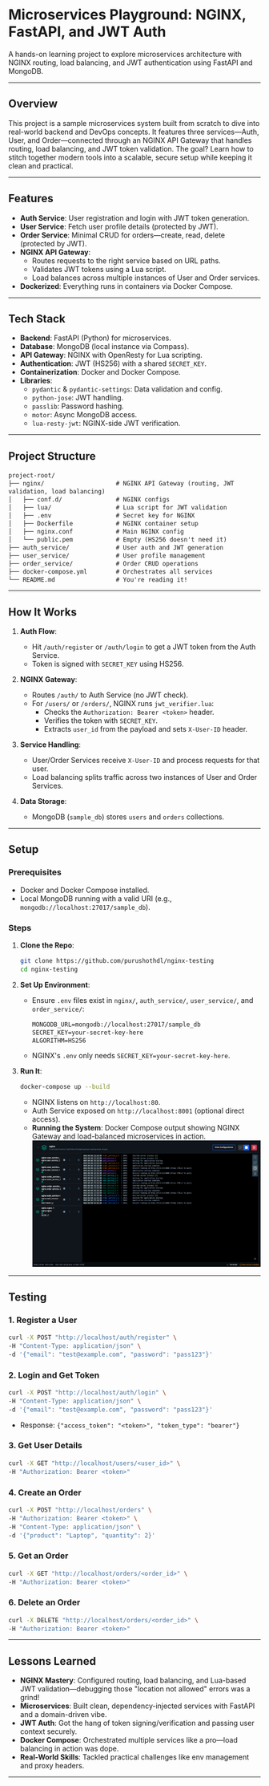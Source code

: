 # Microservices Playground: NGINX, FastAPI, and JWT Auth

A hands-on learning project to explore microservices architecture with NGINX routing, load balancing, and JWT authentication using FastAPI and MongoDB.

---

## Overview

This project is a sample microservices system built from scratch to dive into real-world backend and DevOps concepts. It features three services—Auth, User, and Order—connected through an NGINX API Gateway that handles routing, load balancing, and JWT token validation. The goal? Learn how to stitch together modern tools into a scalable, secure setup while keeping it clean and practical.

---

## Features

- **Auth Service**: User registration and login with JWT token generation.
- **User Service**: Fetch user profile details (protected by JWT).
- **Order Service**: Minimal CRUD for orders—create, read, delete (protected by JWT).
- **NGINX API Gateway**:
  - Routes requests to the right service based on URL paths.
  - Validates JWT tokens using a Lua script.
  - Load balances across multiple instances of User and Order services.
- **Dockerized**: Everything runs in containers via Docker Compose.

---

## Tech Stack

- **Backend**: FastAPI (Python) for microservices.
- **Database**: MongoDB (local instance via Compass).
- **API Gateway**: NGINX with OpenResty for Lua scripting.
- **Authentication**: JWT (HS256) with a shared `SECRET_KEY`.
- **Containerization**: Docker and Docker Compose.
- **Libraries**:
  - `pydantic` & `pydantic-settings`: Data validation and config.
  - `python-jose`: JWT handling.
  - `passlib`: Password hashing.
  - `motor`: Async MongoDB access.
  - `lua-resty-jwt`: NGINX-side JWT verification.

---

## Project Structure

```
project-root/
├── nginx/                    # NGINX API Gateway (routing, JWT validation, load balancing)
│   ├── conf.d/               # NGINX configs
│   ├── lua/                  # Lua script for JWT validation
│   ├── .env                  # Secret key for NGINX
│   ├── Dockerfile            # NGINX container setup
│   ├── nginx.conf            # Main NGINX config
│   └── public.pem            # Empty (HS256 doesn't need it)
├── auth_service/             # User auth and JWT generation
├── user_service/             # User profile management
├── order_service/            # Order CRUD operations
├── docker-compose.yml        # Orchestrates all services
└── README.md                 # You're reading it!
```

---

## How It Works

1. **Auth Flow**:
   - Hit `/auth/register` or `/auth/login` to get a JWT token from the Auth Service.
   - Token is signed with `SECRET_KEY` using HS256.

2. **NGINX Gateway**:
   - Routes `/auth/` to Auth Service (no JWT check).
   - For `/users/` or `/orders/`, NGINX runs `jwt_verifier.lua`:
     - Checks the `Authorization: Bearer <token>` header.
     - Verifies the token with `SECRET_KEY`.
     - Extracts `user_id` from the payload and sets `X-User-ID` header.

3. **Service Handling**:
   - User/Order Services receive `X-User-ID` and process requests for that user.
   - Load balancing splits traffic across two instances of User and Order Services.

4. **Data Storage**:
   - MongoDB (`sample_db`) stores `users` and `orders` collections.

---

## Setup

### Prerequisites
- Docker and Docker Compose installed.
- Local MongoDB running with a valid URI (e.g., `mongodb://localhost:27017/sample_db`).

### Steps
1. **Clone the Repo**:
   ```bash
   git clone https://github.com/purushothdl/nginx-testing
   cd nginx-testing
   ```

2. **Set Up Environment**:
   - Ensure `.env` files exist in `nginx/`, `auth_service/`, `user_service/`, and `order_service/`:
     ```
     MONGODB_URL=mongodb://localhost:27017/sample_db
     SECRET_KEY=your-secret-key-here
     ALGORITHM=HS256
     ```
   - NGINX's `.env` only needs `SECRET_KEY=your-secret-key-here`.

3. **Run It**:
   ```bash
   docker-compose up --build
   ```
   - NGINX listens on `http://localhost:80`.
   - Auth Service exposed on `http://localhost:8001` (optional direct access).
   - **Running the System**: Docker Compose output showing NGINX Gateway and load-balanced microservices in action.
     ![Docker Compose Output](output/docker-compose-output.png)

---

## Testing

### 1. Register a User
```bash
curl -X POST "http://localhost/auth/register" \
-H "Content-Type: application/json" \
-d '{"email": "test@example.com", "password": "pass123"}'
```

### 2. Login and Get Token
```bash
curl -X POST "http://localhost/auth/login" \
-H "Content-Type: application/json" \
-d '{"email": "test@example.com", "password": "pass123"}'
```
- Response: `{"access_token": "<token>", "token_type": "bearer"}`

### 3. Get User Details
```bash
curl -X GET "http://localhost/users/<user_id>" \
-H "Authorization: Bearer <token>"
```

### 4. Create an Order
```bash
curl -X POST "http://localhost/orders" \
-H "Authorization: Bearer <token>" \
-H "Content-Type: application/json" \
-d '{"product": "Laptop", "quantity": 2}'
```

### 5. Get an Order
```bash
curl -X GET "http://localhost/orders/<order_id>" \
-H "Authorization: Bearer <token>"
```

### 6. Delete an Order
```bash
curl -X DELETE "http://localhost/orders/<order_id>" \
-H "Authorization: Bearer <token>"
```

---

## Lessons Learned

- **NGINX Mastery**: Configured routing, load balancing, and Lua-based JWT validation—debugging those "location not allowed" errors was a grind!
- **Microservices**: Built clean, dependency-injected services with FastAPI and a domain-driven vibe.
- **JWT Auth**: Got the hang of token signing/verification and passing user context securely.
- **Docker Compose**: Orchestrated multiple services like a pro—load balancing in action was dope.
- **Real-World Skills**: Tackled practical challenges like env management and proxy headers.

---
